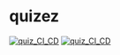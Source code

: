 # quizez

[![quiz_CI_CD](https://github.com/mikolaz27/quizez/actions/workflows/ci_cd.yml/badge.svg)](https://github.com/mikolaz27/quizez/actions/workflows/ci_cd.yml)
[![quiz_CI_CD](https://github.com/mikolaz27/quizez/actions/workflows/ci_cd.yml/badge.svg?event=fork)](https://github.com/mikolaz27/quizez/actions/workflows/ci_cd.yml)